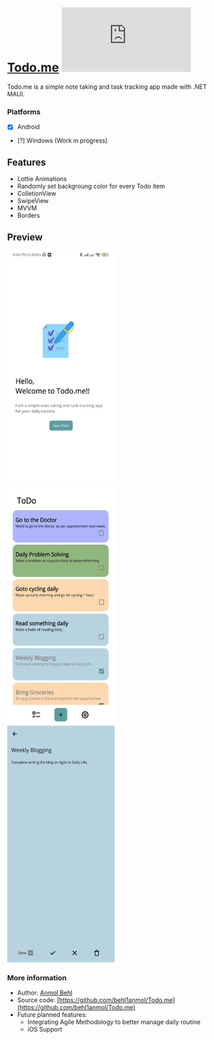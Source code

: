 # [Todo.me](https://github.com/behl1anmol/Todo.me)   [![Build Status](https://dev.azure.com/behl1anmol/Planner/_apis/build/status/behl1anmol.Todo.me?branchName=master)](https://dev.azure.com/behl1anmol/Planner/_build/latest?definitionId=6&branchName=master)
Todo.me is a simple note taking and task tracking app made with .NET MAUI.

### Platforms

- [x] Android
- [?] Windows (Work in progress)

## Features
* Lottie Animations
* Randomly set backgroung color for every Todo item
* ColletionView
* SwipeView
* MVVM
* Borders

## Preview
<img  src="Screenshots/Maui_app_todo.gif" width="250" height="550"> &nbsp;&nbsp;&nbsp; 
<img src="Screenshots/TodoView.jpg" width="250" height="550"> &nbsp;&nbsp;&nbsp; 
<img src="Screenshots/TodoDetailsView.jpg" width="250" height="550"> <br>

### More information
- Author: [Anmol Behl](https://github.com/behl1anmol)
- Source code: [https://github.com/behl1anmol/Todo.me](https://github.com/behl1anmol/Todo.me)
- Future planned features:
	* Integrating Agile Methodology to better manage daily routine
	* iOS Support
